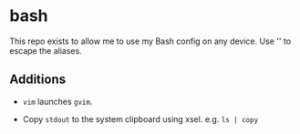 # bash

This repo exists to allow me to use my Bash config on any device. Use '\' to escape the aliases.

## Additions
- `vim` launches `gvim`. 

- Copy `stdout` to the system clipboard using xsel. e.g. `ls | copy`
